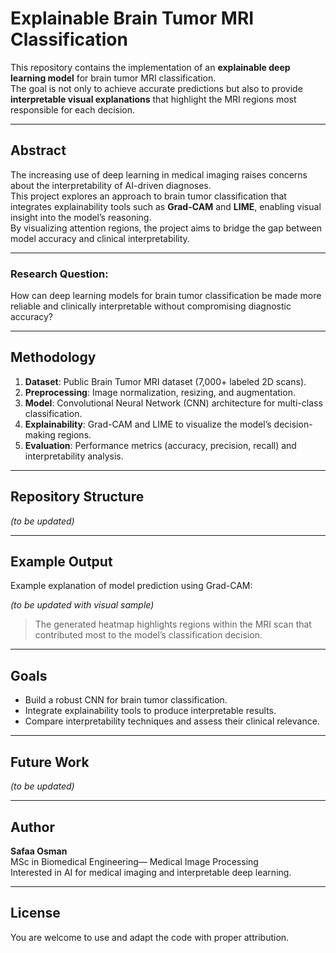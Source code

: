 # Explainable Brain Tumor MRI Classification

This repository contains the implementation of an **explainable deep learning model** for brain tumor MRI classification.  
The goal is not only to achieve accurate predictions but also to provide **interpretable visual explanations** that highlight the MRI regions most responsible for each decision.

---

## Abstract
The increasing use of deep learning in medical imaging raises concerns about the interpretability of AI-driven diagnoses.  
This project explores an approach to brain tumor classification that integrates explainability tools such as **Grad-CAM** and **LIME**, enabling visual insight into the model’s reasoning.  
By visualizing attention regions, the project aims to bridge the gap between model accuracy and clinical interpretability.

---
### Research Question:
How can deep learning models for brain tumor classification be made more reliable and clinically interpretable without compromising diagnostic accuracy?

---

## Methodology
1. **Dataset**: Public Brain Tumor MRI dataset (7,000+ labeled 2D scans).  
2. **Preprocessing**: Image normalization, resizing, and augmentation.  
3. **Model**: Convolutional Neural Network (CNN) architecture for multi-class classification.  
4. **Explainability**: Grad-CAM and LIME to visualize the model’s decision-making regions.  
5. **Evaluation**: Performance metrics (accuracy, precision, recall) and interpretability analysis.

---

## Repository Structure
*(to be updated)* 

---

## Example Output
Example explanation of model prediction using Grad-CAM:

*(to be updated with visual sample)*  
> The generated heatmap highlights regions within the MRI scan that contributed most to the model’s classification decision.

---

## Goals
- Build a robust CNN for brain tumor classification.  
- Integrate explainability tools to produce interpretable results.  
- Compare interpretability techniques and assess their clinical relevance.

---

## Future Work
*(to be updated)*  

---

## Author
**Safaa Osman**  
MSc in Biomedical Engineering— Medical Image Processing  
Interested in AI for medical imaging and interpretable deep learning.

---

## License
You are welcome to use and adapt the code with proper attribution.
